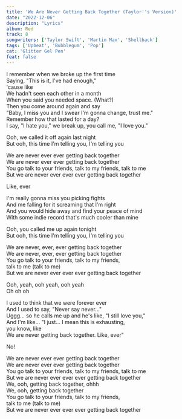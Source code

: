 ```yaml
---
title: 'We Are Never Getting Back Together (Taylor''s Version)'
date: "2022-12-06"
description: "Lyrics"
album: Red
track: 8
songwriters: ['Taylor Swift', 'Martin Max', 'Shellback']
tags: ['Upbeat', 'Bubblegum', 'Pop']
cat: 'Glitter Gel Pen'
feat: false
---
```

<p className="verse-one">
I remember when we broke up the first time <br />
Saying, "This is it, I've had enough," <br />
'cause like <br />
We hadn't seen each other in a month <br />
When you said you needed space. (What?) <br />
Then you come around again and say <br />
"Baby, I miss you and I swear I'm gonna change, trust me." <br />
Remember how that lasted for a day? <br />
I say, "I hate you," we break up, you call me, "I love you." <br />
</p>
<p className="pre-chorus">
Ooh, we called it off again last night <br />
But ooh, this time I'm telling you, I'm telling you <br />
</p>
<p className="chorus">
We are never ever ever getting back together <br />
We are never ever ever getting back together <br />
You go talk to your friends, talk to my friends, talk to me <br />
But we are never ever ever ever getting back together <br />

Like, ever <br />
</p>
<p className="verse-two">
I'm really gonna miss you picking fights <br />
And me falling for it screaming that I'm right <br />
And you would hide away and find your peace of mind <br />
With some indie record that's much cooler than mine <br />
</p>
<p className="pre-chorus">
Ooh, you called me up again tonight <br />
But ooh, this time I'm telling you, I'm telling you <br />
</p>
<p className="chorus">
We are never, ever, ever getting back together <br />
We are never, ever, ever getting back together <br />
You go talk to your friends, talk to my friends,  <br />
talk to me (talk to me) <br />
But we are never ever ever ever getting back together <br />
</p>
Ooh, yeah, ooh yeah, ooh yeah <br />
Oh oh oh <br />
<p className="bridge">
I used to think that we were forever ever <br />
And I used to say, "Never say never..." <br />
Uggg... so he calls me up and he's like, "I still love you," <br />
And I'm like... "I just... I mean this is exhausting,  <br />
you know, like <br />
We are never getting back together. Like, ever" <br />

No! <br />
</p>
<p className="chorus">
We are never ever ever getting back together <br />
We are never ever ever getting back together <br />
You go talk to your friends, talk to my friends, talk to me <br />
But we are never ever ever ever getting back together <br />
We, ooh, getting back together, ohhh <br />
We, ooh, getting back together <br />
You go talk to your friends, talk to my friends,  <br />
talk to me (talk to me) <br />
But we are never ever ever ever getting back together <br />
</p>